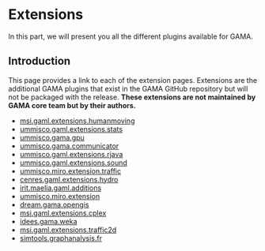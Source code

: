 # Extensions

In this part, we will present you all the different plugins available for GAMA.

## Introduction
This page provides a link to each of the extension pages. Extensions are the additional GAMA plugins that exist in the GAMA GitHub repository but will not be packaged with the release. **These extensions are not maintained by GAMA core team but by their authors.**
* [msi.gaml.extensions.humanmoving](https://github.com/mazarsju/gama_doc_17/wiki/References/PluginDocumentation/Extension_msi.gaml.extensions.humanmoving.md)
* [ummisco.gaml.extensions.stats](https://github.com/mazarsju/gama_doc_17/wiki/References/PluginDocumentation/Extension_ummisco.gaml.extensions.stats.md)
* [ummisco.gama.gpu](https://github.com/mazarsju/gama_doc_17/wiki/References/PluginDocumentation/Extension_ummisco.gama.gpu.md)
* [ummisco.gama.communicator](https://github.com/mazarsju/gama_doc_17/wiki/References/PluginDocumentation/Extension_ummisco.gama.communicator.md)
* [ummisco.gaml.extensions.rjava](https://github.com/mazarsju/gama_doc_17/wiki/References/PluginDocumentation/Extension_ummisco.gaml.extensions.rjava.md)
* [ummisco.gaml.extensions.sound](https://github.com/mazarsju/gama_doc_17/wiki/References/PluginDocumentation/Extension_ummisco.gaml.extensions.sound.md)
* [ummisco.miro.extension.traffic](https://github.com/mazarsju/gama_doc_17/wiki/References/PluginDocumentation/Extension_ummisco.miro.extension.traffic.md)
* [cenres.gaml.extensions.hydro](https://github.com/mazarsju/gama_doc_17/wiki/References/PluginDocumentation/Extension_cenres.gaml.extensions.hydro.md)
* [irit.maelia.gaml.additions](https://github.com/mazarsju/gama_doc_17/wiki/References/PluginDocumentation/Extension_irit.maelia.gaml.additions.md)
* [ummisco.miro.extension](https://github.com/mazarsju/gama_doc_17/wiki/References/PluginDocumentation/Extension_ummisco.miro.extension.md)
* [dream.gama.opengis](https://github.com/mazarsju/gama_doc_17/wiki/References/PluginDocumentation/Extension_dream.gama.opengis.md)
* [msi.gaml.extensions.cplex](https://github.com/mazarsju/gama_doc_17/wiki/References/PluginDocumentation/Extension_msi.gaml.extensions.cplex.md)
* [idees.gama.weka](https://github.com/mazarsju/gama_doc_17/wiki/References/PluginDocumentation/Extension_idees.gama.weka.md)
* [msi.gaml.extensions.traffic2d](https://github.com/mazarsju/gama_doc_17/wiki/References/PluginDocumentation/Extension_msi.gaml.extensions.traffic2d.md)
* [simtools.graphanalysis.fr](https://github.com/mazarsju/gama_doc_17/wiki/References/PluginDocumentation/Extension_simtools.graphanalysis.fr.md)